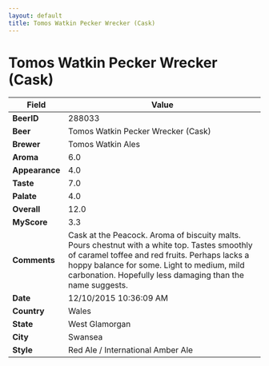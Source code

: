 ```yaml
---
layout: default
title: Tomos Watkin Pecker Wrecker (Cask)
---
```


# Tomos Watkin Pecker Wrecker (Cask)

| Field         | Value     |
|---------------|-----------|
| **BeerID** | 288033 |
| **Beer** | Tomos Watkin Pecker Wrecker (Cask) |
| **Brewer** | Tomos Watkin Ales |
| **Aroma** | 6.0 |
| **Appearance** | 4.0 |
| **Taste** | 7.0 |
| **Palate** | 4.0 |
| **Overall** | 12.0 |
| **MyScore** | 3.3 |
| **Comments** | Cask at the Peacock. Aroma of biscuity malts. Pours chestnut with a white top. Tastes smoothly of caramel toffee and red fruits. Perhaps lacks a hoppy balance for some. Light to medium, mild carbonation. Hopefully less damaging than the name suggests. |
| **Date** | 12/10/2015 10:36:09 AM |
| **Country** | Wales |
| **State** | West Glamorgan |
| **City** | Swansea |
| **Style** | Red Ale / International Amber Ale |
